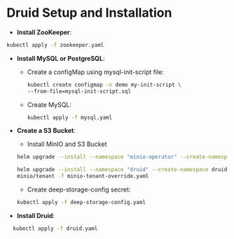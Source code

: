 # Druid Setup and Installation
- **Install ZooKeeper**:

```bash
kubectl apply -f zookeeper.yaml
```
- **Install MySQL or PostgreSQL**:
  - Create a configMap using mysql-init-script file:
  
    ```bash
    kubectl create configmap -n demo my-init-script \
    --from-file=mysql-init-script.sql    
    ```
  - Create MySQL:
    ```bash
    kubectl apply -f mysql.yaml
    ```
- **Create a S3 Bucket**:
  - Install MinIO and S3 Bucket
  
  ```bash
  helm upgrade --install --namespace "minio-operator" --create-namespace "minio-operator" minio/operator -f minio-operator-override.yaml
  ```
  ```bash
  helm upgrade --install --namespace "druid" --create-namespace druid-minio \
  minio/tenant -f minio-tenant-override.yaml
  ```
  - Create deep-storage-config secret:
  
  ```bash
  kubectl apply -f deep-storage-config.yaml
  ```
- **Install Druid**:

```bash
  kubectl apply -f druid.yaml
```